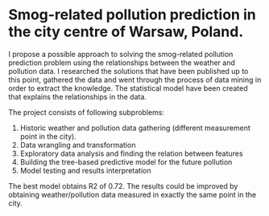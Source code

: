 # Smog-related pollution prediction in the city centre of Warsaw, Poland.

I propose a possible approach to solving the smog-related pollution prediction problem using the relationships between the weather and pollution data. I researched the solutions that have been published up to this point, gathered the data and went through the process of data mining in order to extract the knowledge. The statistical model have been created that explains the relationships in the data.

The project consists of following subproblems:
1. Historic weather and pollution data gathering (different measurement point in the city).
2. Data wrangling and transformation
3. Exploratory data analysis and finding the relation between features
4. Building the tree-based predictive model for the future pollution
5. Model testing and results interpretation

The best model obtains R2 of 0.72. The results could be improved by obtaining weather/pollution data measured in exactly the same point in the city.
